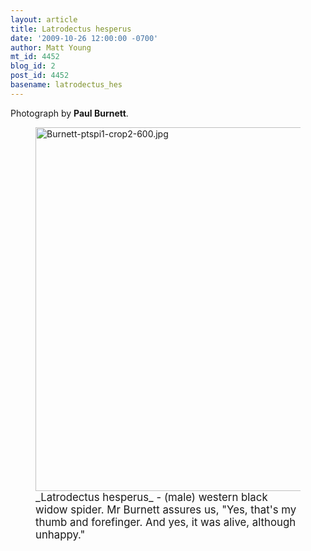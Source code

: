 ```yaml
---
layout: article
title: Latrodectus hesperus
date: '2009-10-26 12:00:00 -0700'
author: Matt Young
mt_id: 4452
blog_id: 2
post_id: 4452
basename: latrodectus_hes
---
```

Photograph by **Paul Burnett**.

<figure>
<a href="http://en.wikipedia.org/wiki/Latrodectus_hesperus"><img src="http://pandasthumb.org/archives/2009/10/24/Burnett-ptspi1-crop2-600.jpg" alt="Burnett-ptspi1-crop2-600.jpg" width="600" height="582" /></a>
<figcaption markdown="span"><big>_Latrodectus hesperus_ - (male) western black widow spider. Mr Burnett assures us, "Yes, that's my thumb and forefinger.  And yes, it was alive, although unhappy."</big>

</figcaption>
</figure>

